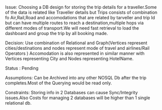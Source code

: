 Issue: Choosing a DB design for storing the trip details for a traveller.Some of the data is related like Traveller details but Trips consists of combination fo Air,Rail,Road and accomodations that are related by tarveller and trip Id but can have multiple routes to reach a destination,multiple hops via different modes of transport.We will need fast retrieval to load the dashboard and group the trip by all booking made.

       
Decision: Use combination of Relational and Graph(Vertices represent cities/destinations and nodes represent mode of travel and airlines/Rail Operators )
          Accomodation is also represented in similar manner with Vertices representing City and Nodes representing HotelName.

Status : Pending 

Assumptions: Can be Archived into any other NOSQL Db after the trip completes.Most of the Querying would be read only.

Constraints: Storing info in 2 Databases can cause Sync/Integrity issues.Also Costs for managing 2 databases will be higher than 1 single relational db.
